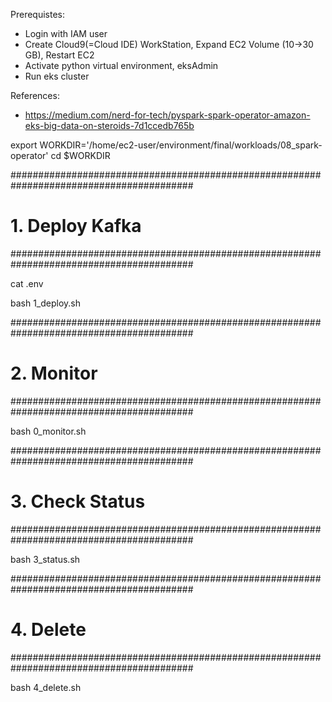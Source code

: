 Prerequistes:
- Login with IAM user
- Create Cloud9(=Cloud IDE) WorkStation, Expand EC2 Volume (10->30 GB), Restart EC2
- Activate python virtual environment, eksAdmin
- Run eks cluster

References:
- https://medium.com/nerd-for-tech/pyspark-spark-operator-amazon-eks-big-data-on-steroids-7d1ccedb765b

export WORKDIR='/home/ec2-user/environment/final/workloads/08_spark-operator'
cd $WORKDIR


#########################################################################################
# 1. Deploy Kafka
#########################################################################################

cat .env

bash 1_deploy.sh 

#########################################################################################
# 2. Monitor
#########################################################################################

bash 0_monitor.sh

#########################################################################################
# 3. Check Status
#########################################################################################

bash 3_status.sh 

#########################################################################################
# 4. Delete
#########################################################################################

bash 4_delete.sh